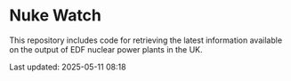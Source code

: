 # Nuke Watch

This repository includes code for retrieving the latest information available on the output of EDF nuclear power plants in the UK.

Last updated: 2025-05-11 08:18